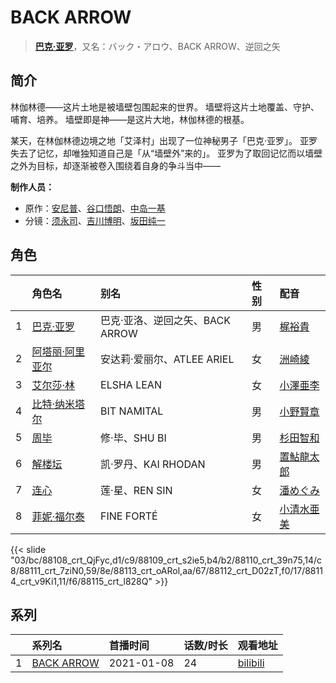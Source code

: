 # BACK ARROW


> <u>**[巴克·亚罗](http://bgm.tv/subject/297396)**</u>，又名：バック・アロウ、BACK ARROW、逆回之矢

## 简介


林伽林德——这片土地是被墙壁包围起来的世界。
墙壁将这片土地覆盖、守护、哺育、培养。
墙壁即是神——是这片大地，林伽林德的根基。

某天，在林伽林德边境之地「艾泽村」出现了一位神秘男子「巴克·亚罗」。
亚罗失去了记忆，却唯独知道自己是「从“墙壁外”来的」。
亚罗为了取回记忆而以墙壁之外为目标，却逐渐被卷入围绕着自身的争斗当中——

**制作人员：**
- 原作：[安尼普](http://bgm.tv/person/645)、[谷口悟朗](http://bgm.tv/person/185)、[中岛一基](http://bgm.tv/person/1757)
- 分镜：[须永司](http://bgm.tv/person/573)、[吉川博明](http://bgm.tv/person/12102)、[坂田纯一](http://bgm.tv/person/306)

## 角色

|     |   角色名   |   别名  | 性别 |  配音  |
|:--- |:------  |:----      |:---  |:--   |
| 1 | [巴克·亚罗](http://bgm.tv/character/88108) | 巴克·亚洛、逆回之矢、BACK ARROW | 男 | [梶裕貴](http://bgm.tv/person/5209) |
| 2 | [阿塔丽·阿里亚尔](http://bgm.tv/character/88109) | 安达莉·爱丽尔、ATLEE ARIEL | 女 | [洲崎綾](http://bgm.tv/person/8403) |
| 3 | [艾尔莎·林](http://bgm.tv/character/88110) | ELSHA LEAN | 女 | [小澤亜李](http://bgm.tv/person/15287) |
| 4 | [比特·纳米塔尔](http://bgm.tv/character/88111) | BIT NAMITAL | 男 | [小野賢章](http://bgm.tv/person/4965) |
| 5 | [周毕](http://bgm.tv/character/88113) | 修·毕、SHU BI | 男 | [杉田智和](http://bgm.tv/person/4513) |
| 6 | [解楼坛](http://bgm.tv/character/88112) | 凯·罗丹、KAI RHODAN | 男 | [置鮎龍太郎](http://bgm.tv/person/3976) |
| 7 | [连心](http://bgm.tv/character/88114) | 莲·星、REN SIN | 女 | [潘めぐみ](http://bgm.tv/person/7050) |
| 8 | [菲妮·福尔泰](http://bgm.tv/character/88115) | FINE FORTÉ | 女 | [小清水亜美](http://bgm.tv/person/4474) |

{{< slide "03/bc/88108_crt_QjFyc,d1/c9/88109_crt_s2ie5,b4/b2/88110_crt_39n75,14/c8/88111_crt_7ziN0,59/8e/88113_crt_oARol,aa/67/88112_crt_D02zT,f0/17/88114_crt_v9Ki1,11/f6/88115_crt_l828Q" >}}

## 系列

|     |   系列名   |   首播时间  | 话数/时长  | 观看地址 |
|:---  |:------    |:----      |:---       |:---  |
| 1 |[BACK ARROW](https://bgm.tv/subject/297396)| 2021-01-08 | 24 | [bilibili](https://www.bilibili.com/bangumi/play/ss36282) |




